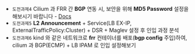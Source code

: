 - `도전과제4` Cilium 과 FRR 간 **BGP** 연동 시, 보안을 위해 **MD5 Password** 설정을 해보시기 바랍니다 - [Docs](https://docs.cilium.io/en/stable/network/bgp-control-plane/bgp-control-plane-v2/#bgp-peer-configuration)
- `도전과제5` **L2 Announcement** + Service(LB EX-IP, ExternalTrafficPolicy:Cluster) + DSR + Maglev 설정 후 인입 과정 분석
- `도전과제6` kind 와 같은 네트워크로 **frr** 컨테이너를 배포(**bgp config** 주입)하여, cilium 과 BGP(ECMP) + LB IPAM 로 인입 설정해보기